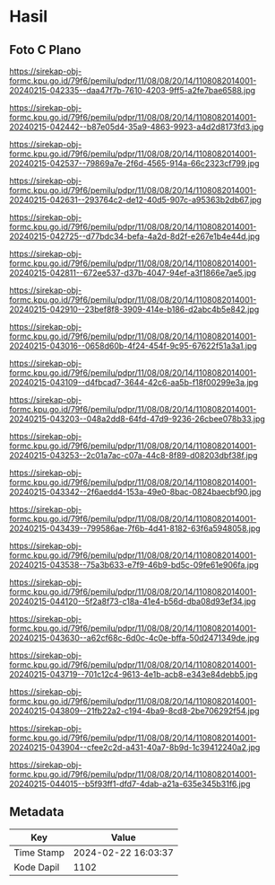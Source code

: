 # Hasil

## Foto C Plano

https://sirekap-obj-formc.kpu.go.id/79f6/pemilu/pdpr/11/08/08/20/14/1108082014001-20240215-042335--daa47f7b-7610-4203-9ff5-a2fe7bae6588.jpg

https://sirekap-obj-formc.kpu.go.id/79f6/pemilu/pdpr/11/08/08/20/14/1108082014001-20240215-042442--b87e05d4-35a9-4863-9923-a4d2d8173fd3.jpg

https://sirekap-obj-formc.kpu.go.id/79f6/pemilu/pdpr/11/08/08/20/14/1108082014001-20240215-042537--79869a7e-2f6d-4565-914a-66c2323cf799.jpg

https://sirekap-obj-formc.kpu.go.id/79f6/pemilu/pdpr/11/08/08/20/14/1108082014001-20240215-042631--293764c2-de12-40d5-907c-a95363b2db67.jpg

https://sirekap-obj-formc.kpu.go.id/79f6/pemilu/pdpr/11/08/08/20/14/1108082014001-20240215-042725--d77bdc34-befa-4a2d-8d2f-e267e1b4e44d.jpg

https://sirekap-obj-formc.kpu.go.id/79f6/pemilu/pdpr/11/08/08/20/14/1108082014001-20240215-042811--672ee537-d37b-4047-94ef-a3f1866e7ae5.jpg

https://sirekap-obj-formc.kpu.go.id/79f6/pemilu/pdpr/11/08/08/20/14/1108082014001-20240215-042910--23bef8f8-3909-414e-b186-d2abc4b5e842.jpg

https://sirekap-obj-formc.kpu.go.id/79f6/pemilu/pdpr/11/08/08/20/14/1108082014001-20240215-043016--0658d60b-4f24-454f-9c95-67622f51a3a1.jpg

https://sirekap-obj-formc.kpu.go.id/79f6/pemilu/pdpr/11/08/08/20/14/1108082014001-20240215-043109--d4fbcad7-3644-42c6-aa5b-f18f00299e3a.jpg

https://sirekap-obj-formc.kpu.go.id/79f6/pemilu/pdpr/11/08/08/20/14/1108082014001-20240215-043203--048a2dd8-64fd-47d9-9236-26cbee078b33.jpg

https://sirekap-obj-formc.kpu.go.id/79f6/pemilu/pdpr/11/08/08/20/14/1108082014001-20240215-043253--2c01a7ac-c07a-44c8-8f89-d08203dbf38f.jpg

https://sirekap-obj-formc.kpu.go.id/79f6/pemilu/pdpr/11/08/08/20/14/1108082014001-20240215-043342--2f6aedd4-153a-49e0-8bac-0824baecbf90.jpg

https://sirekap-obj-formc.kpu.go.id/79f6/pemilu/pdpr/11/08/08/20/14/1108082014001-20240215-043439--799586ae-7f6b-4d41-8182-63f6a5948058.jpg

https://sirekap-obj-formc.kpu.go.id/79f6/pemilu/pdpr/11/08/08/20/14/1108082014001-20240215-043538--75a3b633-e7f9-46b9-bd5c-09fe61e906fa.jpg

https://sirekap-obj-formc.kpu.go.id/79f6/pemilu/pdpr/11/08/08/20/14/1108082014001-20240215-044120--5f2a8f73-c18a-41e4-b56d-dba08d93ef34.jpg

https://sirekap-obj-formc.kpu.go.id/79f6/pemilu/pdpr/11/08/08/20/14/1108082014001-20240215-043630--a62cf68c-6d0c-4c0e-bffa-50d2471349de.jpg

https://sirekap-obj-formc.kpu.go.id/79f6/pemilu/pdpr/11/08/08/20/14/1108082014001-20240215-043719--701c12c4-9613-4e1b-acb8-e343e84debb5.jpg

https://sirekap-obj-formc.kpu.go.id/79f6/pemilu/pdpr/11/08/08/20/14/1108082014001-20240215-043809--21fb22a2-c194-4ba9-8cd8-2be706292f54.jpg

https://sirekap-obj-formc.kpu.go.id/79f6/pemilu/pdpr/11/08/08/20/14/1108082014001-20240215-043904--cfee2c2d-a431-40a7-8b9d-1c39412240a2.jpg

https://sirekap-obj-formc.kpu.go.id/79f6/pemilu/pdpr/11/08/08/20/14/1108082014001-20240215-044015--b5f93ff1-dfd7-4dab-a21a-635e345b31f6.jpg


## Metadata

| Key        | Value               |
| ---------- | ------------------- |
| Time Stamp | 2024-02-22 16:03:37 |
| Kode Dapil | 1102                |



